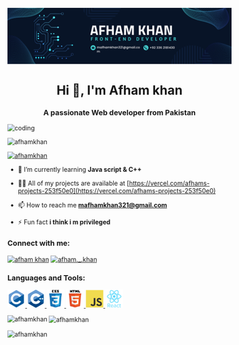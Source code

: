 ![](https://github.com/Afham-Khan/Afham-khan/blob/main/Black%20Minimal%20Business%20Personal%20Profile%20Linkedin%20Banner.png)
<h1 align="center">Hi 👋, I'm Afham khan</h1>
<h3 align="center">A passionate Web developer from Pakistan</h3>

<img allign="right" alt="coding" width="400" src="https://cdn.dribbble.com/users/1162077/screenshots/3848914/programmer.gif">

<p align="left"> <img src="https://komarev.com/ghpvc/?username=afhamkhan&label=Profile%20views&color=0e75b6&style=flat" alt="afhamkhan" /> </p>

<p align="left"> <a href="https://github.com/ryo-ma/github-profile-trophy"><img src="https://github-profile-trophy.vercel.app/?username=afhamkhan" alt="afhamkhan" /></a> </p>

- 🌱 I’m currently learning **Java script & C++**

- 👨‍💻 All of my projects are available at [https://vercel.com/afhams-projects-253f50e0](https://vercel.com/afhams-projects-253f50e0)

- 📫 How to reach me **mafhamkhan321@gmail.com**

- ⚡ Fun fact **i think i m privileged**

<h3 align="left">Connect with me:</h3>
<p align="left">
<a href="https://linkedin.com/in/afham khan" target="blank"><img align="center" src="https://raw.githubusercontent.com/rahuldkjain/github-profile-readme-generator/master/src/images/icons/Social/linked-in-alt.svg" alt="afham khan" height="30" width="40" /></a>
<a href="https://instagram.com/afham._.khan" target="blank"><img align="center" src="https://raw.githubusercontent.com/rahuldkjain/github-profile-readme-generator/master/src/images/icons/Social/instagram.svg" alt="afham._.khan" height="30" width="40" /></a>
</p>

<h3 align="left">Languages and Tools:</h3>
<p align="left"> <a href="https://www.cprogramming.com/" target="_blank" rel="noreferrer"> <img src="https://raw.githubusercontent.com/devicons/devicon/master/icons/c/c-original.svg" alt="c" width="40" height="40"/> </a> <a href="https://www.w3schools.com/cpp/" target="_blank" rel="noreferrer"> <img src="https://raw.githubusercontent.com/devicons/devicon/master/icons/cplusplus/cplusplus-original.svg" alt="cplusplus" width="40" height="40"/> </a> <a href="https://www.w3schools.com/css/" target="_blank" rel="noreferrer"> <img src="https://raw.githubusercontent.com/devicons/devicon/master/icons/css3/css3-original-wordmark.svg" alt="css3" width="40" height="40"/> </a> <a href="https://www.w3.org/html/" target="_blank" rel="noreferrer"> <img src="https://raw.githubusercontent.com/devicons/devicon/master/icons/html5/html5-original-wordmark.svg" alt="html5" width="40" height="40"/> </a> <a href="https://developer.mozilla.org/en-US/docs/Web/JavaScript" target="_blank" rel="noreferrer"> <img src="https://raw.githubusercontent.com/devicons/devicon/master/icons/javascript/javascript-original.svg" alt="javascript" width="40" height="40"/> </a> <a href="https://reactjs.org/" target="_blank" rel="noreferrer"> <img src="https://raw.githubusercontent.com/devicons/devicon/master/icons/react/react-original-wordmark.svg" alt="react" width="40" height="40"/> </a> </p>

<p><img align="left" src="https://github-readme-stats.vercel.app/api/top-langs?username=afhamkhan&show_icons=true&locale=en&layout=compact" alt="afhamkhan" /></p>

<p>&nbsp;<img align="center" src="https://github-readme-stats.vercel.app/api?username=afhamkhan&show_icons=true&locale=en" alt="afhamkhan" /></p>

<p><img align="center" src="https://github-readme-streak-stats.herokuapp.com/?user=afhamkhan&" alt="afhamkhan" /></p>


<!--
**Afham-Khan/Afham-khan** is a ✨ _special_ ✨ repository because its `README.md` (this file) appears on your GitHub profile.

Here are some ideas to get you started:

- 🔭 I’m currently working on ...
- 🌱 I’m currently learning ...
- 👯 I’m looking to collaborate on ...
- 🤔 I’m looking for help with ...
- 💬 Ask me about ...
- 📫 How to reach me: ...
- 😄 Pronouns: ...
- ⚡ Fun fact: ...
-->
